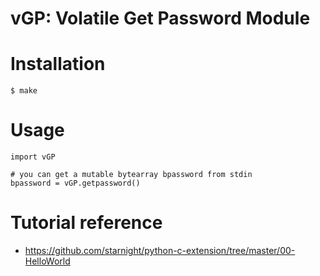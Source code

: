 vGP: Volatile Get Password Module
===
# Installation
```
$ make
```

# Usage
```python3
import vGP

# you can get a mutable bytearray bpassword from stdin
bpassword = vGP.getpassword()
```

# Tutorial reference 
- https://github.com/starnight/python-c-extension/tree/master/00-HelloWorld
